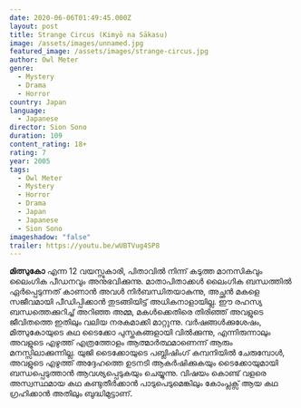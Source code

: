 ```yaml
---
date: 2020-06-06T01:49:45.000Z
layout: post
title: Strange Circus (Kimyō na Sākasu)
image: /assets/images/unnamed.jpg
featured_image: /assets/images/strange-circus.jpg
author: Owl Meter
genre:
  - Mystery
  - Drama
  - Horror
country: Japan
language:
  - Japanese
director: Sion Sono
duration: 109
content_rating: 18+
rating: 7
year: 2005
tags:
  - Owl Meter
  - Mystery
  - Horror
  - Drama
  - Japan
  - Japanese
  - Sion Sono
imageshadow: "false"
trailer: https://youtu.be/wUBTVug4SP8
---
```

**മിത്സുകോ** എന്ന 12 വയസ്സുകാരി, പിതാവിൽ നിന്ന് കടുത്ത മാനസികവും ലൈംഗിക പീഡനവും അനുഭവിക്കുന്നു. മാതാപിതാക്കൾ ലൈംഗിക ബന്ധത്തിൽ ഏർപ്പെടുന്നത് കാണാൻ അവൾ നിർബന്ധിതയാകുന്നു, അച്ഛൻ മകളെ സജീവമായി പീഡിപ്പിക്കാൻ തുടങ്ങിയിട്ട് അധികനാളായില്ല. ഈ രഹസ്യ ബന്ധത്തെക്കുറിച്ച് അറിഞ്ഞ അമ്മ, മകൾക്കെതിരെ തിരിഞ്ഞ് അവളുടെ ജീവിതത്തെ ഇതിലും വലിയ നരകമാക്കി മാറ്റുന്നു. വർഷങ്ങൾക്കുശേഷം, മിത്സുകോയുടെ കഥ ടൈക്കോ പുസ്തകങ്ങളായി വിൽക്കുന്നു, എന്നിരുന്നാലും അവളുടെ എഴുത്ത് എത്രത്തോളം ആത്മാർത്ഥമാണെന്ന് ആരും മനസ്സിലാക്കുന്നില്ല. യുജി ടൈക്കോയുടെ പബ്ലിഷിംഗ് കമ്പനിയിൽ ചേരുമ്പോൾ, അവളുടെ എഴുത്ത് അദ്ദേഹത്തെ ഉടനടി ആകർഷിക്കുകയും ടൈക്കോയുമായി ബന്ധപ്പെടുത്താൻ ആവശ്യപ്പെടുകയും ചെയ്യുന്നു. വിഷയം കൊണ്ട് വളരെ അസ്വസ്ഥമായ കഥ കണ്ടുതീർക്കാൻ പാടുപെടുമെങ്കിലും കോംപ്ലക്സ് ആയ കഥ ഗ്രഹിക്കാൻ അതിലും ബുദ്ധിമുട്ടാണ്.
